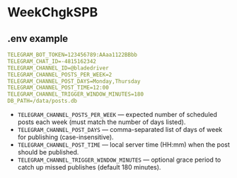 # WeekChgkSPB

## .env example
```yml
TELEGRAM_BOT_TOKEN=123456789:AAaa1122BBbb
TELEGRAM_CHAT_ID=-4815162342
TELEGRAM_CHANNEL_ID=@bladedriver
TELEGRAM_CHANNEL_POSTS_PER_WEEK=2
TELEGRAM_CHANNEL_POST_DAYS=Monday,Thursday
TELEGRAM_CHANNEL_POST_TIME=12:00
TELEGRAM_CHANNEL_TRIGGER_WINDOW_MINUTES=180
DB_PATH=/data/posts.db
```

- `TELEGRAM_CHANNEL_POSTS_PER_WEEK` — expected number of scheduled posts each week (must match the number of days listed).
- `TELEGRAM_CHANNEL_POST_DAYS` — comma-separated list of days of week for publishing (case-insensitive).
- `TELEGRAM_CHANNEL_POST_TIME` — local server time (HH:mm) when the post should be published.
- `TELEGRAM_CHANNEL_TRIGGER_WINDOW_MINUTES` — optional grace period to catch up missed publishes (default 180 minutes).
